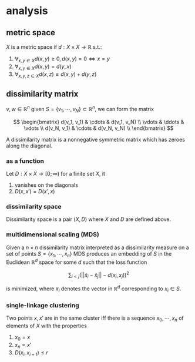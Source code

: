 # analysis

## metric space

$X$ is a metric space if $d: X \times X \to \mathbb R$ s.t.:

1. $\forall_{x, y \in X} d(x, y) \ge 0, d(x, y) = 0 \iff x = y$
2. $\forall_{x, y \in X} d(x, y) = d(y, x)$
3. $\forall_{x, y, z \in X} d(x, z) \le d(x, y) + d(y, z)$

## dissimilarity matrix

$v, w \in \mathbb R^n$ given $S = \{v_1, \cdots, v_N\} \subset \mathbb R^n$, we can form the matrix

$$
\begin{bmatrix}
	d(v_1, v_1) & \cdots & d(v_1, v_N) \\
	\vdots & \ddots & \vdots \\
	d(v_N, v_1) & \cdots & d(v_N, v_N) \\
\end{bmatrix}
$$

A dissimilarity matrix is a nonnegative symmetric matrix which has zeroes along the diagonal.

### as a function

Let $D: X \times X \to \mathbb [0; \infty)$ for a finite set $X$, it

1. vanishes on the diagonals
2. $D(x, x') = D(x', x)$

### dissimilarity space

Dissimilarity space is a pair $(X, D)$ where $X$ and $D$ are defined above.

### multidimensional scaling (MDS)

Given a $n \times n$ dissimilarity matrix interpreted as a dissimilarity measure on a set of points $S = \{x_1, \cdots, x_n\}$ MDS produces an embedding of $S$ in the Euclidean $\mathbb R^d$ space for some $d$ such that the loss function

$$
\sum_{i<j}(||\tilde x_i - \tilde x_j|| - d(x_i, x_j))^2
$$

is minimized, where $\tilde x_i$ denotes the vector in $\mathbb R^d$ corresponding to $x_i \in S$.

### single-linkage clustering

Two points $x, x'$ are in the same cluster iff there is a sequence $x_0, \cdots, x_n$ of elements of $X$ with the properties

1. $x_0 = x$
2. $x_n = x'$
3. $D(x_i, x_{i+1}) \le r$
